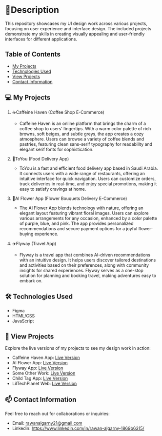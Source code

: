 # 🌟Description
This repository showcases my UI design work across various projects, focusing on user experience and interface design. The included projects demonstrate my skills in creating visually appealing and user-friendly interfaces for different applications.

## Table of Contents
- [My Projects](#my-projects)
- [Technologies Used](#technologies-used)
- [View Projects](#view-projects)
- [Contact Information](#contact-information)

## 💻 My Projects
1. ☕Caffeine Haven (Coffee Shop E-Commerce)
   - Caffeine Haven is an online platform that brings the charm of a coffee shop to users’ fingertips. With a warm color palette of rich browns, soft beiges, and subtle greys, the app creates a cozy atmosphere. Users can browse a variety of coffee blends and pastries, featuring clean sans-serif typography for readability and elegant serif fonts for sophistication.

2. 🍟ToYou (Food Delivery App)
   - ToYou is a fast and efficient food delivery app based in Saudi Arabia. It connects users with a wide range of restaurants, offering an intuitive interface for quick navigation. Users can customize orders, track deliveries in real-time, and enjoy special promotions, making it easy to satisfy cravings at home.

3. 💐AI Flower App (Flower Bouquets Delivery E-Commerce)
   - The AI Flower App blends technology with nature, offering an elegant layout featuring vibrant floral images. Users can explore various arrangements for any occasion, enhanced by a color palette of purple, blue, and pink. The app provides personalized recommendations and secure payment options for a joyful flower-buying experience.

4. ✈️Flyway (Travel App)
   - Flyway is a travel app that combines AI-driven recommendations with an intuitive design. It helps users discover tailored destinations and activities based on their preferences, along with community insights for shared experiences. Flyway serves as a one-stop solution for planning and booking travel, making adventures easy to embark on.

## 🛠️ Technologies Used
- Figma
- HTML/CSS
- JavaScript

## 💫 View Projects
Explore the live versions of my projects to see my design work in action:

- Caffeine Haven App: [Live Version](https://figmashort.link/3WecSd)
- AI Flower App: [Live Version](https://figmashort.link/cnXdiN)
- Flyway App: [Live Version](https://figmashort.link/25nwwh)
- Some Other Work: [Live Version](https://figmashort.link/RWrWwk)
- Child Tag App: [Live Version](https://figmashort.link/meyMwM)
- LilTechPlanet Web: [Live Version](https://liltechplanet.github.io/index.html)

## 📫 Contact Information
Feel free to reach out for collaborations or inquiries:
- Email: rawanalgarny21@gmail.com
- Linkedin: https://www.linkedin.com/in/rawan-algarny-1869b6315/
